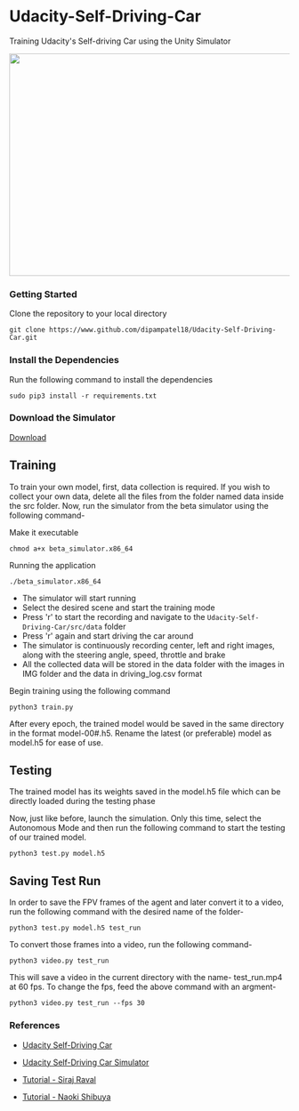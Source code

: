 # Udacity-Self-Driving-Car
Training Udacity's Self-driving Car using the Unity Simulator

<p align="center">
  <img width="720" height="400" src="/src/files/Final_Run.gif">
</p>

### Getting Started

Clone the repository to your local directory

```git clone https://www.github.com/dipampatel18/Udacity-Self-Driving-Car.git```

### Install the Dependencies

Run the following command to install the dependencies

```sudo pip3 install -r requirements.txt```

### Download the Simulator
[Download](https://github.com/udacity/self-driving-car-sim)

## Training

To train your own model, first, data collection is required. If you wish to collect your own data, delete all the files from the folder named data inside the src folder. Now, run the simulator from the beta simulator using the following command-

Make it executable

```chmod a+x beta_simulator.x86_64```

Running the application

```./beta_simulator.x86_64```

- The simulator will start running
- Select the desired scene and start the training mode
- Press 'r' to start the recording and navigate to the ```Udacity-Self-Driving-Car/src/data``` folder
- Press 'r' again and start driving the car around
- The simulator is continuously recording center, left and right images, along with the steering angle, speed, throttle and brake
- All the collected data will be stored in the data folder with the images in IMG folder and the data in driving_log.csv format

Begin training using the following command

```python3 train.py```

After every epoch, the trained model would be saved in the same directory in the format model-00#.h5. Rename the latest (or preferable) model as model.h5 for ease of use.

## Testing

The trained model has its weights saved in the model.h5 file which can be directly loaded during the testing phase

Now, just like before, launch the simulation. Only this time, select the Autonomous Mode and then run the following command to start the testing of our trained model.

```python3 test.py model.h5```

## Saving Test Run

In order to save the FPV frames of the agent and later convert it to a video, run the following command with the desired name of the folder-

```python3 test.py model.h5 test_run```

To convert those frames into a video, run the following command-

```python3 video.py test_run``` 

This will save a video in the current directory with the name- test_run.mp4 at 60 fps. To change the fps, feed the above command with an argment-

```python3 video.py test_run --fps 30``` 


### References


- [Udacity Self-Driving Car](https://github.com/udacity/CarND-Behavioral-Cloning-P3)

- [Udacity Self-Driving Car Simulator](https://github.com/udacity/self-driving-car-sim)

- [Tutorial - Siraj Raval](https://github.com/llSourcell/How_to_simulate_a_self_driving_car)

- [Tutorial - Naoki Shibuya](https://github.com/naokishibuya/car-behavioral-cloning)
